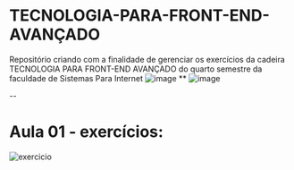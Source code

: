 # TECNOLOGIA-PARA-FRONT-END-AVANÇADO
Repositório criando com a finalidade de gerenciar os exercícios da cadeira TECNOLOGIA PARA FRONT-END AVANÇADO do quarto semestre da faculdade de Sistemas Para Internet
![image](https://github.com/user-attachments/assets/7c130034-ca37-454e-8d6c-1588098db78c)
**
![image](https://github.com/user-attachments/assets/e4c16838-33d4-42a3-a6d3-f1ec7a7d00b2)

--

# Aula 01 - exercícios: 
![exercicio](https://github.com/user-attachments/assets/b395ad34-7bac-42d8-ae4e-9456a6316d88)
